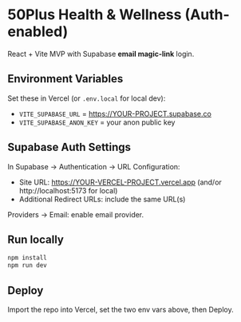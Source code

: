 # 50Plus Health & Wellness (Auth-enabled)

React + Vite MVP with Supabase **email magic-link** login.

## Environment Variables
Set these in Vercel (or `.env.local` for local dev):
- `VITE_SUPABASE_URL` = https://YOUR-PROJECT.supabase.co
- `VITE_SUPABASE_ANON_KEY` = your anon public key

## Supabase Auth Settings
In Supabase → Authentication → URL Configuration:
- Site URL: https://YOUR-VERCEL-PROJECT.vercel.app (and/or http://localhost:5173 for local)
- Additional Redirect URLs: include the same URL(s)

Providers → Email: enable email provider.

## Run locally
```bash
npm install
npm run dev
```

## Deploy
Import the repo into Vercel, set the two env vars above, then Deploy.
